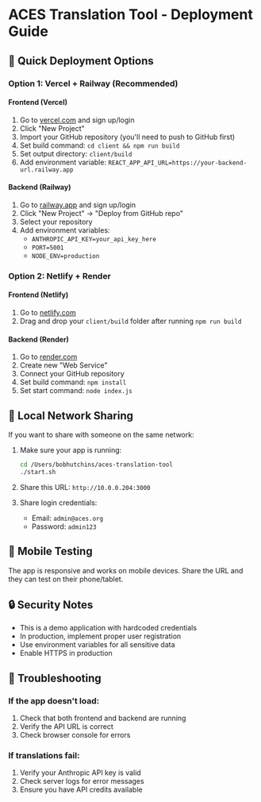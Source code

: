# ACES Translation Tool - Deployment Guide

## 🚀 Quick Deployment Options

### Option 1: Vercel + Railway (Recommended)

#### Frontend (Vercel)
1. Go to [vercel.com](https://vercel.com) and sign up/login
2. Click "New Project"
3. Import your GitHub repository (you'll need to push to GitHub first)
4. Set build command: `cd client && npm run build`
5. Set output directory: `client/build`
6. Add environment variable: `REACT_APP_API_URL=https://your-backend-url.railway.app`

#### Backend (Railway)
1. Go to [railway.app](https://railway.app) and sign up/login
2. Click "New Project" → "Deploy from GitHub repo"
3. Select your repository
4. Add environment variables:
   - `ANTHROPIC_API_KEY=your_api_key_here`
   - `PORT=5001`
   - `NODE_ENV=production`

### Option 2: Netlify + Render

#### Frontend (Netlify)
1. Go to [netlify.com](https://netlify.com)
2. Drag and drop your `client/build` folder after running `npm run build`

#### Backend (Render)
1. Go to [render.com](https://render.com)
2. Create new "Web Service"
3. Connect your GitHub repository
4. Set build command: `npm install`
5. Set start command: `node index.js`

## 🔧 Local Network Sharing

If you want to share with someone on the same network:

1. Make sure your app is running:
   ```bash
   cd /Users/bobhutchins/aces-translation-tool
   ./start.sh
   ```

2. Share this URL: `http://10.0.0.204:3000`

3. Share login credentials:
   - Email: `admin@aces.org`
   - Password: `admin123`

## 📱 Mobile Testing

The app is responsive and works on mobile devices. Share the URL and they can test on their phone/tablet.

## 🔒 Security Notes

- This is a demo application with hardcoded credentials
- In production, implement proper user registration
- Use environment variables for all sensitive data
- Enable HTTPS in production

## 🐛 Troubleshooting

### If the app doesn't load:
1. Check that both frontend and backend are running
2. Verify the API URL is correct
3. Check browser console for errors

### If translations fail:
1. Verify your Anthropic API key is valid
2. Check server logs for error messages
3. Ensure you have API credits available
